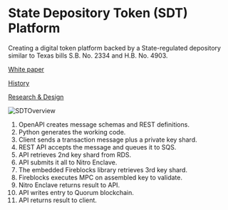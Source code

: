 # State Depository Token (SDT) Platform

Creating a digital token platform backed by a State-regulated depository similar to Texas bills S.B. No. 2334 and H.B. No. 4903. 

[White paper](https://broward.ghost.io/current-gold-paper)

[History](https://broward.ghost.io/2024/11/26/sdt-history/)

[Research & Design](https://broward.ghost.io/token/)

![SDTOverview](https://github.com/user-attachments/assets/1864dcd5-c548-4b09-9125-a3ec9dedf996)

1) OpenAPI creates message schemas and REST definitions.
2) Python generates the working code.
3) Client sends a transaction message plus a private key shard.
4) REST API accepts the message and queues it to SQS.
5) API retrieves 2nd key shard from RDS.
6) API submits it all to Nitro Enclave.
7) The embedded Fireblocks library retrieves 3rd key shard.
8) Fireblocks executes MPC on assembled key to validate.
9) Nitro Enclave returns result to API.
10) API writes entry to Quorum blockchain.
11) API returns result to client.



